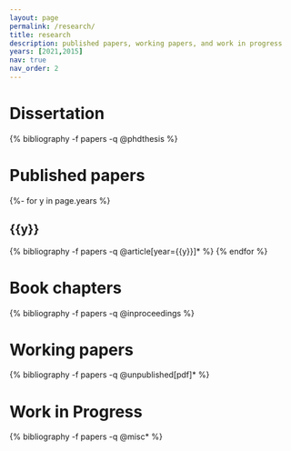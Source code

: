 ```yaml
---
layout: page
permalink: /research/
title: research
description: published papers, working papers, and work in progress
years: [2021,2015]
nav: true
nav_order: 2
---
```

<!-- _pages/research.md -->
<div class="publications">

<h1>Dissertation</h1>

{% bibliography -f papers -q @phdthesis %}

<h1>Published papers</h1>

{%- for y in page.years %}
  <h2 class="year">{{y}}</h2>
  {% bibliography -f papers -q @article[year={{y}}]* %}
{% endfor %}

<h1>Book chapters</h1>

{% bibliography -f papers -q @inproceedings %}

<h1>Working papers</h1>

{% bibliography -f papers -q @unpublished[pdf]* %}

<h1>Work in Progress</h1>

{% bibliography -f papers -q @misc* %}


</div>
